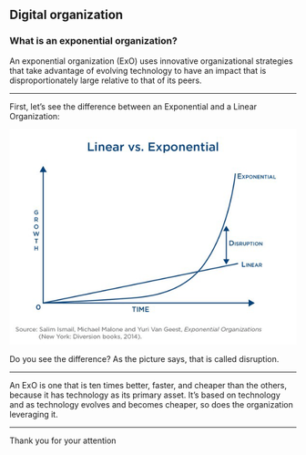 ## Digital organization

### What is an exponential organization?

An exponential organization (ExO) uses innovative organizational strategies that take advantage of evolving technology to have an impact that is disproportionately large relative to that of its peers.

---

First, let’s see the difference between an Exponential and a Linear Organization:

![Alt text](main-qimg-148924c2302f2900a1d4ff35e27cffca.webp)

Do you see the difference? As the picture says, that is called disruption.

---

An ExO is one that is ten times better, faster, and cheaper than the others, because it has technology as its primary asset. It’s based on technology and as technology evolves and becomes cheaper, so does the organization leveraging it.

---

Thank you for your attention
